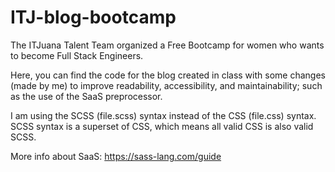 # ITJ-blog-bootcamp
The ITJuana Talent Team organized a Free Bootcamp for women who wants to become Full Stack Engineers.

Here, you can find the code for the blog created in class with some changes (made by me) to improve readability, accessibility, and maintainability; such as the use of the SaaS preprocessor.

I am using the SCSS (file.scss) syntax instead of the CSS (file.css) syntax. SCSS syntax is a superset of CSS, which means all valid CSS is also valid SCSS. 

More info about SaaS: https://sass-lang.com/guide
